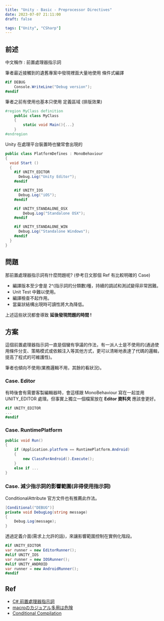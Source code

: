 ```yaml
---
title: "Unity - Basic - Preprocessor Directives"
date: 2023-07-07 21:11:00
draft: false

tags: ["Unity", "CSharp"]
---
```


## 前述

中文稱作 : 前置處理器指示詞

筆者最近接觸到的遺舊專案中發現裡面大量地使用 條件式編譯 
```csharp
#if DEBUG
    Console.WriteLine("Debug version");
#endif
```

筆者之前有使用也基本只使用 定義區域 (排版效果)
```csharp
#region MyClass definition
    public class MyClass
    {
        static void Main(){...}
    }
#endregion
```

Unity 在處理平台裝置時也蠻常會出現的
```csharp
public class PlatformDefines : MonoBehaviour 
{
  void Start () 
  {
    #if UNITY_EDITOR
      Debug.Log("Unity Editor");
    #endif

    #if UNITY_IOS
      Debug.Log("iOS");
    #endif

    #if UNITY_STANDALONE_OSX
        Debug.Log("Standalone OSX");
    #endif

    #if UNITY_STANDALONE_WIN
      Debug.Log("Standalone Windows");
    #endif
  }          
}
```

## 問題
那前置處理器指示詞有什麼問題呢? (參考日文那個 Ref 有比較明確的 Case)

- 編譯版本至少會是 2^(指示詞的分類數)種，持續的調試和測試變得非常困難。
- Unit Test 中難以使用。
- 編譯檢查不起作用。
- 當巢狀結構出現時可讀性將大為降低。

上述這些狀況都會導致 **延後發現問題的時間 !**

## 方案
這個前置處理器指示詞一直是個蠻有爭議的作法，有一派人士是不使用的(通過使用條件分支、策略模式或依賴注入等其他方式，更可以清晰地表達了代碼的邏輯，提高了程式的可維護性)。

筆者也傾向不使用(業務邏輯不用，其餘的看狀況)。

### Case. Editor
有時後會有需要客製編輯器時，會這樣跟 MonoBehaviour 寫在一起並用 UNITY_EDITOR 處理。但事實上獨立一個檔案放在 **Editor 資料夾** 應該會更好。
```csharp
#if UNITY_EDITOR
...
#endif
```

### Case. RuntimePlatform
```csharp
public void Run() 
{
    if (Application.platform == RuntimePlatform.Android) 
    {
        new ClassForAndroid().Execute();
    } 
    else if ...
}
```

### Case. 減少指示詞的影響範圍(非得使用指示詞)
ConditionalAttribute 官方文件也有推薦此作法。
```csharp
[Conditional("DEBUG")]
private void DebugLog(string message)
{
    Debug.Log(message);
}
```

透過定義介面(需求上允許的話)，來讓影響範圍控制在實例化階段。
```csharp
#if UNITY_EDITOR
var runner = new EditorRunner();
#elif UNITY_IOS
var runner = new IOSRunner();
#elif UNITY_ANDROID
var runner = new AndroidRunner();
#endif
```

## Ref
- [C# 前置處理器指示詞](https://learn.microsoft.com/zh-tw/dotnet/csharp/language-reference/preprocessor-directives)
- [macroのカジュアル多用は危険](https://zenn.dev/mattak/articles/3ef65fd8c9db63)
- [Conditional Compilation](https://docs.unity3d.com/Manual/PlatformDependentCompilation.html)